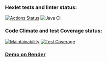 ### Hexlet tests and linter status:
[![Actions Status](https://github.com/error4071/java-project-72/actions/workflows/hexlet-check.yml/badge.svg)](https://github.com/error4071/java-project-72/actions)  ![Java CI](https://github.com/error4071/java-project-72/workflows/Java%20CI/badge.svg)

### Code Climate and test Coverage status:
[![Maintainability](https://api.codeclimate.com/v1/badges/e40c561b16d1932e0506/maintainability)](https://codeclimate.com/github/error4071/java-project-72/maintainability) [![Test Coverage](https://api.codeclimate.com/v1/badges/e40c561b16d1932e0506/test_coverage)](https://codeclimate.com/github/error4071/java-project-72/test_coverage)

### [Demo on Render](https://page-analyser-ujdh.onrender.com/)
